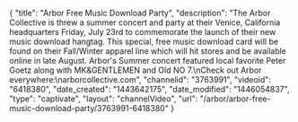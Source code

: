 {
    "title": "Arbor Free Music Download Party",
    "description": "The Arbor Collective is threw a summer concert and party at their Venice, California headquarters Friday, July 23rd to commemorate the launch of their new music download hangtag. This special, free music download card will be found on their Fall\/Winter apparel line which will hit stores and be available online in late August. Arbor's Summer concert featured local favorite Peter Goetz along with MK&GENTLEMEN and Old NO 7.\nCheck out Arbor everywhere:\narborcollective.com",
    "channelid": "3763991",
    "videoid": "6418380",
    "date_created": "1443642175",
    "date_modified": "1446054837",
    "type": "captivate",
    "layout": "channelVideo",
    "url": "\/arbor\/arbor-free-music-download-party\/3763991-6418380"
}